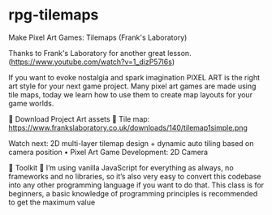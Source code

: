 # rpg-tilemaps
Make Pixel Art Games: Tilemaps (Frank's Laboratory)

Thanks to Frank's Laboratory for another great lesson. (https://www.youtube.com/watch?v=1_dizP57I6s)

If you want to evoke nostalgia and spark imagination PIXEL ART is the right art style for your next game project.  Many pixel art games are made using tile maps, today we learn how to use them to create map layouts for your game worlds.

🍄 Download Project Art assets 🍄
Tile map: https://www.frankslaboratory.co.uk/downloads/140/tilemap1simple.png

Watch next:
2D multi-layer tilemap design + dynamic auto tiling based on camera position    • Pixel Art Game Development: 2D Camera  

🎨 Toolkit 🎨
I’m using vanilla JavaScript for everything as always, no frameworks and no libraries, so it’s also very easy to convert this codebase into any other programming language if you want to do that. This class is for beginners, a basic knowledge of programming principles is recommended to get the maximum value
